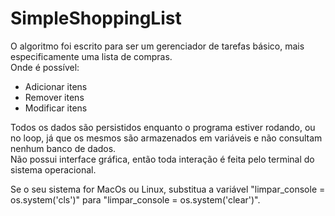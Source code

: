 # SimpleShoppingList
O algoritmo foi escrito para ser um gerenciador de tarefas básico, mais especificamente uma lista de compras. <br>
Onde é possível: <br>

<ul>
  <li>Adicionar itens</li>
  <li>Remover itens</li>
  <li>Modificar itens</li>
</ul>

Todos os dados são persistidos enquanto o programa estiver rodando, ou no loop, já que os mesmos são armazenados em variáveis e não consultam nenhum banco de dados. </br>
Não possui interface gráfica, então toda interação é feita pelo terminal do sistema operacional.

Se o seu sistema for MacOs ou Linux, substitua a variável "limpar_console = os.system('cls')" para "limpar_console = os.system('clear')".
